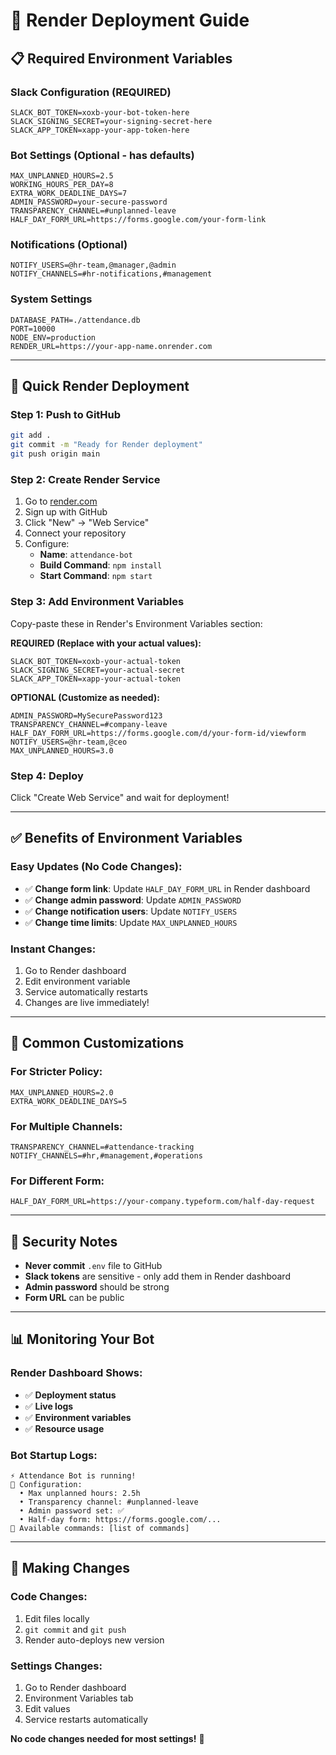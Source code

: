 # 🚀 Render Deployment Guide

## 📋 Required Environment Variables

### **Slack Configuration (REQUIRED)**
```
SLACK_BOT_TOKEN=xoxb-your-bot-token-here
SLACK_SIGNING_SECRET=your-signing-secret-here
SLACK_APP_TOKEN=xapp-your-app-token-here
```

### **Bot Settings (Optional - has defaults)**
```
MAX_UNPLANNED_HOURS=2.5
WORKING_HOURS_PER_DAY=8
EXTRA_WORK_DEADLINE_DAYS=7
ADMIN_PASSWORD=your-secure-password
TRANSPARENCY_CHANNEL=#unplanned-leave
HALF_DAY_FORM_URL=https://forms.google.com/your-form-link
```

### **Notifications (Optional)**
```
NOTIFY_USERS=@hr-team,@manager,@admin
NOTIFY_CHANNELS=#hr-notifications,#management
```

### **System Settings**
```
DATABASE_PATH=./attendance.db
PORT=10000
NODE_ENV=production
RENDER_URL=https://your-app-name.onrender.com
```

---

## 🎯 **Quick Render Deployment**

### **Step 1: Push to GitHub**
```bash
git add .
git commit -m "Ready for Render deployment"
git push origin main
```

### **Step 2: Create Render Service**
1. Go to [render.com](https://render.com)
2. Sign up with GitHub
3. Click "New" → "Web Service"
4. Connect your repository
5. Configure:
   - **Name**: `attendance-bot`
   - **Build Command**: `npm install`
   - **Start Command**: `npm start`

### **Step 3: Add Environment Variables**
Copy-paste these in Render's Environment Variables section:

**REQUIRED (Replace with your actual values):**
```
SLACK_BOT_TOKEN=xoxb-your-actual-token
SLACK_SIGNING_SECRET=your-actual-secret
SLACK_APP_TOKEN=xapp-your-actual-token
```

**OPTIONAL (Customize as needed):**
```
ADMIN_PASSWORD=MySecurePassword123
TRANSPARENCY_CHANNEL=#company-leave
HALF_DAY_FORM_URL=https://forms.google.com/d/your-form-id/viewform
NOTIFY_USERS=@hr-team,@ceo
MAX_UNPLANNED_HOURS=3.0
```

### **Step 4: Deploy**
Click "Create Web Service" and wait for deployment!

---

## ✅ **Benefits of Environment Variables**

### **Easy Updates (No Code Changes):**
- ✅ **Change form link**: Update `HALF_DAY_FORM_URL` in Render dashboard
- ✅ **Change admin password**: Update `ADMIN_PASSWORD` 
- ✅ **Change notification users**: Update `NOTIFY_USERS`
- ✅ **Change time limits**: Update `MAX_UNPLANNED_HOURS`

### **Instant Changes:**
1. Go to Render dashboard
2. Edit environment variable
3. Service automatically restarts
4. Changes are live immediately!

---

## 🔧 **Common Customizations**

### **For Stricter Policy:**
```
MAX_UNPLANNED_HOURS=2.0
EXTRA_WORK_DEADLINE_DAYS=5
```

### **For Multiple Channels:**
```
TRANSPARENCY_CHANNEL=#attendance-tracking
NOTIFY_CHANNELS=#hr,#management,#operations
```

### **For Different Form:**
```
HALF_DAY_FORM_URL=https://your-company.typeform.com/half-day-request
```

---

## 🚨 **Security Notes**

- **Never commit** `.env` file to GitHub
- **Slack tokens** are sensitive - only add them in Render dashboard
- **Admin password** should be strong
- **Form URL** can be public

---

## 📊 **Monitoring Your Bot**

### **Render Dashboard Shows:**
- ✅ **Deployment status**
- ✅ **Live logs**
- ✅ **Environment variables**
- ✅ **Resource usage**

### **Bot Startup Logs:**
```
⚡️ Attendance Bot is running!
📍 Configuration:
  • Max unplanned hours: 2.5h
  • Transparency channel: #unplanned-leave
  • Admin password set: ✅
  • Half-day form: https://forms.google.com/...
🚀 Available commands: [list of commands]
```

---

## 🔄 **Making Changes**

### **Code Changes:**
1. Edit files locally
2. `git commit` and `git push`
3. Render auto-deploys new version

### **Settings Changes:**
1. Go to Render dashboard
2. Environment Variables tab
3. Edit values
4. Service restarts automatically

**No code changes needed for most settings!** 🎉 